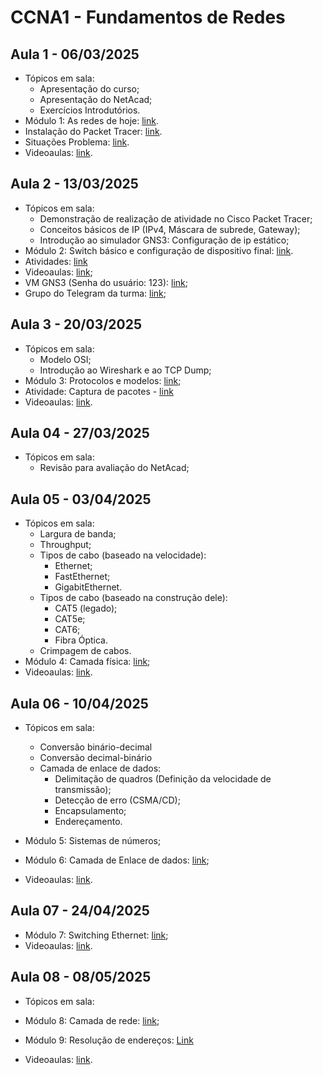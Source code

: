 # CCNA1 - Fundamentos de Redes

## Aula 1 - 06/03/2025
- Tópicos em sala:
    - Apresentação do curso;
    - Apresentação do NetAcad;
    - Exercícios Introdutórios.
- Módulo 1: As redes de hoje: [link](./Módulo%201/).
- Instalação do Packet Tracer: [link](https://www.netacad.com/launchid=ec0847b7-e6fc-4597-bc31-38ddd6b07a2f).
- Situações Problema: [link](./Módulo%201/Situações%20Problema.md).
- Videoaulas: [link](https://www.youtube.com/watch?v=Zs7OVnlwa7E&list=PLRV9PYNL3oWRl7vY4s5nopvIlxNACJvx1).

## Aula 2 - 13/03/2025
- Tópicos em sala:
    - Demonstração de realização de atividade no Cisco Packet Tracer;
    - Conceitos básicos de IP (IPv4, Máscara de subrede, Gateway);
    - Introdução ao simulador GNS3: Configuração de ip estático;
- Módulo 2: Switch básico e configuração de dispositivo final: [link](Módulo%202/).
- Atividades: [link](./Módulo%202/AtividadesGNS3/)
- Videoaulas: [link](https://www.youtube.com/watch?v=u3g0d2kVKvQ&list=PLRV9PYNL3oWRl7vY4s5nopvIlxNACJvx1&index=7);
- VM GNS3 (Senha do usuário: 123): [link](https://drive.google.com/file/d/16OI5NqUCNmMSlnI12LDonfLXo-093Xma/view?usp=drive_link);
- Grupo do Telegram da turma: [link](https://t.me/+iZ5ZdflvchpkNmJh);

## Aula 3 - 20/03/2025
- Tópicos em sala:
    - Modelo OSI;
    - Introdução ao Wireshark e ao TCP Dump;
- Módulo 3: Protocolos e modelos: [link](Módulo%203/);
- Atividade: Captura de pacotes - [link](./Módulo%203/Prática%20captura%20de%20pacotes.md)
- Videoaulas: [link](https://www.youtube.com/watch?v=iCMZ6896ilc&list=PLRV9PYNL3oWRl7vY4s5nopvIlxNACJvx1&index=10).

## Aula 04 - 27/03/2025
- Tópicos em sala:
    - Revisão para avaliação do NetAcad;

## Aula 05 - 03/04/2025
- Tópicos em sala:
    - Largura de banda;
    - Throughput;
    - Tipos de cabo (baseado na velocidade):
        - Ethernet;
        - FastEthernet;
        - GigabitEthernet.
    - Tipos de cabo (baseado na construção dele):
        - CAT5 (legado);
        - CAT5e;
        - CAT6;
        - Fibra Óptica.
    - Crimpagem de cabos.
- Módulo 4: Camada física: [link](Módulo%204/);
- Videoaulas: [link](https://www.youtube.com/watch?v=0ANY0wthZ6M&list=PLRV9PYNL3oWRl7vY4s5nopvIlxNACJvx1&index=16).

## Aula 06 - 10/04/2025
- Tópicos em sala:
    - Conversão binário-decimal
    - Conversão decimal-binário
    - Camada de enlace de dados:
        - Delimitação de quadros (Definição da velocidade de transmissão);
        - Detecção de erro (CSMA/CD);
        - Encapsulamento;
        - Endereçamento.

- Módulo 5: Sistemas de números;
- Módulo 6: Camada de Enlace de dados: [link](Módulo%206/);
- Videoaulas: [link](https://www.youtube.com/watch?v=FyMMehEvIJw&list=PLRV9PYNL3oWRl7vY4s5nopvIlxNACJvx1&index=21).

## Aula 07 - 24/04/2025
- Módulo 7: Switching Ethernet: [link](Módulo%207/);
- Videoaulas: [link](https://www.youtube.com/watch?v=FyMMehEvIJw&list=PLRV9PYNL3oWRl7vY4s5nopvIlxNACJvx1&index=25).

## Aula 08 - 08/05/2025
- Tópicos em sala:

- Módulo 8: Camada de rede: [link](Módulo%208/);
- Módulo 9: Resolução de endereços: [Link](Módulo%209/)
- Videoaulas: [link](https://www.youtube.com/watch?v=FyMMehEvIJw&list=PLRV9PYNL3oWRl7vY4s5nopvIlxNACJvx1&index=29).